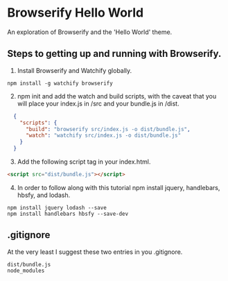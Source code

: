 # Browserify Hello World
An exploration of Browserify and the 'Hello World' theme.

## Steps to getting up and running with Browserify.

1. Install Browserify and Watchify globally.
```
npm install -g watchify browserify
```
2. npm init and add the watch and build scripts, with the caveat that you will place your index.js in /src and your bundle.js in /dist.
```json
  {
    "scripts": {
      "build": "browserify src/index.js -o dist/bundle.js",
      "watch": "watchify src/index.js -o dist/bundle.js"
    }
  }
```
3. Add the following script tag in your index.html.
```html
<script src="dist/bundle.js"></script>
```
4. In order to follow along with this tutorial npm install jquery, handlebars, hbsfy, and lodash.
```
npm install jquery lodash --save
npm install handlebars hbsfy --save-dev
```
## .gitignore

At the very least I suggest these two entries in you .gitignore.

```
dist/bundle.js
node_modules
```
